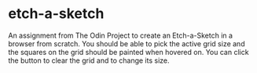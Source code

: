 # etch-a-sketch

An assignment from The Odin Project to create an Etch-a-Sketch in a browser from scratch. You should be able to pick the active grid size and the squares on the grid should be painted when hovered on. You can click the button to clear the grid and to change its size.